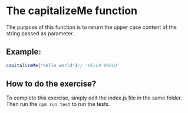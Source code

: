 # The capitalizeMe function
The purpose of this function is to return the upper case content of the string passed as parameter.

## Example:
```js
capitalizeMe('hello world')// 'HELLO WORLD' 
```
## How to do the exercise?
To complete this exercise, simply edit the index.js file in the same folder.
Then run the ``npm run test`` to run the tests.

